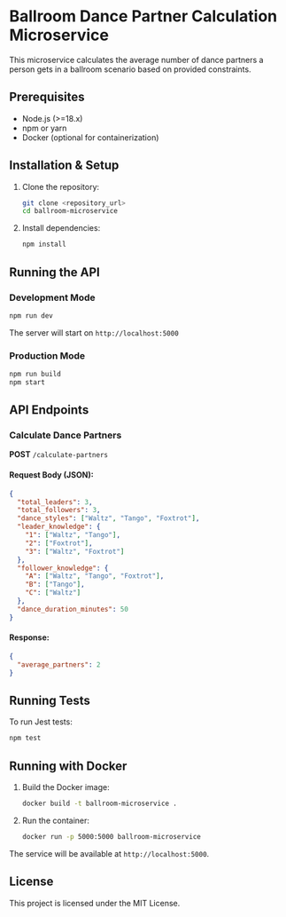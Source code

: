 # Ballroom Dance Partner Calculation Microservice

This microservice calculates the average number of dance partners a person gets in a ballroom scenario based on provided constraints.

## Prerequisites
- Node.js (>=18.x)
- npm or yarn
- Docker (optional for containerization)

## Installation & Setup

1. Clone the repository:
   ```sh
   git clone <repository_url>
   cd ballroom-microservice
   ```
2. Install dependencies:
   ```sh
   npm install
   ```

## Running the API

### Development Mode
```sh
npm run dev
```
The server will start on `http://localhost:5000`

### Production Mode
```sh
npm run build
npm start
```

## API Endpoints

### Calculate Dance Partners
**POST** `/calculate-partners`

#### Request Body (JSON):
```json
{
  "total_leaders": 3,
  "total_followers": 3,
  "dance_styles": ["Waltz", "Tango", "Foxtrot"],
  "leader_knowledge": {
    "1": ["Waltz", "Tango"],
    "2": ["Foxtrot"],
    "3": ["Waltz", "Foxtrot"]
  },
  "follower_knowledge": {
    "A": ["Waltz", "Tango", "Foxtrot"],
    "B": ["Tango"],
    "C": ["Waltz"]
  },
  "dance_duration_minutes": 50
}
```

#### Response:
```json
{
  "average_partners": 2
}
```

## Running Tests
To run Jest tests:
```sh
npm test
```

## Running with Docker
1. Build the Docker image:
   ```sh
   docker build -t ballroom-microservice .
   ```
2. Run the container:
   ```sh
   docker run -p 5000:5000 ballroom-microservice
   ```
The service will be available at `http://localhost:5000`.

## License
This project is licensed under the MIT License.
